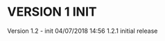 
VERSION 1  INIT
===============

   Version 1.2 - init
      04/07/2018 14:56  1.2.1  initial release